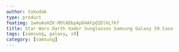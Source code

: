 ```yaml
---
author: tokodab
type: product
featimg: 1wHuAoHZK-MOtADbpAp84AFpQIDlhL7kf
title: Star Wars Darth Vader Sunglasses Samsung Galaxy S9 Case
tags: [samsung, galaxy, s9]
category: [samsung]
---
```

